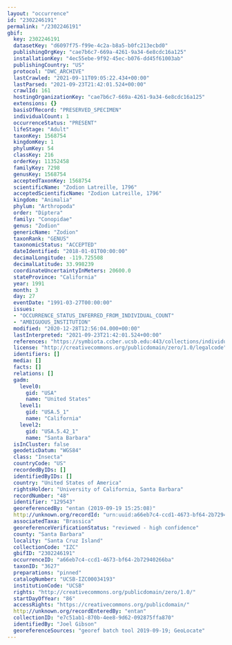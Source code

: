 ```yaml
---
layout: "occurrence"
id: "2302246191"
permalink: "/2302246191"
gbif:
  key: 2302246191
  datasetKey: "d6097f75-f99e-4c2a-b8a5-b0fc213ecbd0"
  publishingOrgKey: "cae7b6c7-669a-4261-9a34-6e8cdc16a125"
  installationKey: "4ec55ebe-9f92-45ec-b076-dd45f61003ab"
  publishingCountry: "US"
  protocol: "DWC_ARCHIVE"
  lastCrawled: "2021-09-11T09:05:22.434+00:00"
  lastParsed: "2021-09-23T21:42:01.524+00:00"
  crawlId: 161
  hostingOrganizationKey: "cae7b6c7-669a-4261-9a34-6e8cdc16a125"
  extensions: {}
  basisOfRecord: "PRESERVED_SPECIMEN"
  individualCount: 1
  occurrenceStatus: "PRESENT"
  lifeStage: "Adult"
  taxonKey: 1568754
  kingdomKey: 1
  phylumKey: 54
  classKey: 216
  orderKey: 11352458
  familyKey: 7298
  genusKey: 1568754
  acceptedTaxonKey: 1568754
  scientificName: "Zodion Latreille, 1796"
  acceptedScientificName: "Zodion Latreille, 1796"
  kingdom: "Animalia"
  phylum: "Arthropoda"
  order: "Diptera"
  family: "Conopidae"
  genus: "Zodion"
  genericName: "Zodion"
  taxonRank: "GENUS"
  taxonomicStatus: "ACCEPTED"
  dateIdentified: "2018-01-01T00:00:00"
  decimalLongitude: -119.725508
  decimalLatitude: 33.998239
  coordinateUncertaintyInMeters: 20600.0
  stateProvince: "California"
  year: 1991
  month: 3
  day: 27
  eventDate: "1991-03-27T00:00:00"
  issues:
  - "OCCURRENCE_STATUS_INFERRED_FROM_INDIVIDUAL_COUNT"
  - "AMBIGUOUS_INSTITUTION"
  modified: "2020-12-28T12:56:04.000+00:00"
  lastInterpreted: "2021-09-23T21:42:01.524+00:00"
  references: "https://symbiota.ccber.ucsb.edu:443/collections/individual/index.php?occid=129543"
  license: "http://creativecommons.org/publicdomain/zero/1.0/legalcode"
  identifiers: []
  media: []
  facts: []
  relations: []
  gadm:
    level0:
      gid: "USA"
      name: "United States"
    level1:
      gid: "USA.5_1"
      name: "California"
    level2:
      gid: "USA.5.42_1"
      name: "Santa Barbara"
  isInCluster: false
  geodeticDatum: "WGS84"
  class: "Insecta"
  countryCode: "US"
  recordedByIDs: []
  identifiedByIDs: []
  country: "United States of America"
  rightsHolder: "University of California, Santa Barbara"
  recordNumber: "48"
  identifier: "129543"
  georeferencedBy: "entan (2019-09-19 15:25:08)"
  http://unknown.org/recordId: "urn:uuid:a66eb7c4-ccd1-4673-bf64-2b72940266ba"
  associatedTaxa: "Brassica"
  georeferenceVerificationStatus: "reviewed - high confidence"
  county: "Santa Barbara"
  locality: "Santa Cruz Island"
  collectionCode: "IZC"
  gbifID: "2302246191"
  occurrenceID: "a66eb7c4-ccd1-4673-bf64-2b72940266ba"
  taxonID: "3627"
  preparations: "pinned"
  catalogNumber: "UCSB-IZC00034193"
  institutionCode: "UCSB"
  rights: "http://creativecommons.org/publicdomain/zero/1.0/"
  startDayOfYear: "86"
  accessRights: "https://creativecommons.org/publicdomain/"
  http://unknown.org/recordEnteredBy: "entan"
  collectionID: "e7c51ab1-870b-4ee8-9d62-092875ffa870"
  identifiedBy: "Joel Gibson"
  georeferenceSources: "georef batch tool 2019-09-19; GeoLocate"
---
```


